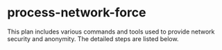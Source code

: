 # process-network-force
This plan includes various commands and tools used to provide network security and anonymity. The detailed steps are listed below.
